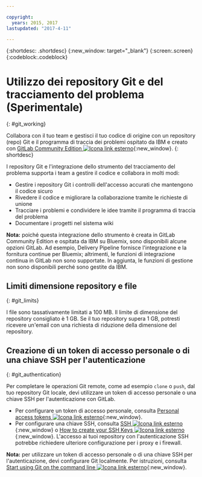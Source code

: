 ```yaml
---

copyright:
  years: 2015, 2017
lastupdated: "2017-4-11"

---
```


{:shortdesc: .shortdesc}
{:new_window: target="_blank"}
{:screen:.screen}
{:codeblock:.codeblock}

# Utilizzo dei repository Git e del tracciamento del problema (Sperimentale)
{: #git_working}

Collabora con il tuo team e gestisci il tuo codice di origine con un repository (repo) Git e il programma di traccia dei problemi ospitato da IBM  e creato con [GitLab Community Edition ![Icona link esterno](../../icons/launch-glyph.svg "Icona link esterno")](https://about.gitlab.com/){:new_window}.
{: shortdesc}

I repository Git e l'integrazione dello strumento del tracciamento del problema supporta i team a gestire il codice e collabora in molti modi:
   * Gestire i repository Git i controlli dell'accesso accurati che mantengono il codice sicuro
   * Rivedere il codice e migliorare la collaborazione tramite le richieste di unione
   * Tracciare i problemi e condividere le idee tramite il programma di traccia del problema
   * Documentare i progetti nel sistema wiki

**Nota:** poiché questa integrazione dello strumento è creata in GitLab Community Edition e ospitata da IBM su Bluemix, sono disponibili alcune opzioni GitLab. Ad esempio, Delivery Pipeline fornisce l'integrazione e la fornitura continue per Bluemix; altrimenti, le funzioni di integrazione continua in GitLab non sono supportate. In aggiunta, le funzioni di gestione non sono disponibili perché sono gestite da IBM.

## Limiti dimensione repository e file
{: #git_limits}

I file sono tassativamente limitati a 100 MB. Il limite di dimensione del repository consigliato è 1 GB. Se il tuo repository supera 1 GB, potresti ricevere un'email con una richiesta di riduzione della dimensione del repository.

## Creazione di un token di accesso personale o di una chiave SSH per l'autenticazione    
{: #git_authentication}

Per completare le operazioni Git remote, come ad esempio `clone` o `push`, dal tuo repository Git locale, devi utilizzare un token di accesso personale o una chiave SSH per l'autenticazione con GitLab.

* Per configurare un token di accesso personale, consulta [Personal access tokens ![Icona link esterno](../../icons/launch-glyph.svg "Icona link esterno")](https://git.ng.bluemix.net/help/api/README.html#personal-access-tokens){:new_window}.
* Per configurare una chiave SSH, consulta [SSH ![Icona link esterno](../../icons/launch-glyph.svg "Icona link esterno")](https://git.ng.bluemix.net/help/ssh/README){:new_window} o [How to create your SSH Keys ![Icona link esterno](../../icons/launch-glyph.svg "Icona link esterno")](https://git.ng.bluemix.net/help/gitlab-basics/create-your-ssh-keys){:new_window}. L'accesso ai tuoi repository con l'autenticazione SSH potrebbe richiedere ulteriore configurazione per i proxy e i firewall.

**Nota:** per utilizzare un token di accesso personale o di una chiave SSH per l'autenticazione, devi configurare Git localmente. Per istruzioni, consulta [Start using Git on the command line ![Icona link esterno](../../icons/launch-glyph.svg "Icona link esterno")](https://git.ng.bluemix.net/help/gitlab-basics/start-using-git){:new_window}.

